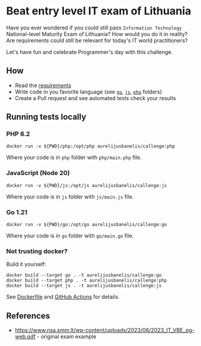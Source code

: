 # Beat entry level IT exam of Lithuania

Have you ever wondered if you could still pass `Information Technology` National-level Maturity Exam of Lithuania?
How would you do it in reality? Are requirements could still be relevant for today's IT world practitioners?

Let's have fun and celebrate Programmer's day with this challenge.

## How

 * Read the [requirements](requirements/requirements.md)
 * Write code in you favorite language (see [`go`](go/main.go), [`js`](js/main.js), [`php`](php/main.php) folders)
 * Create a Pull request and see automated tests check your results 

## Running tests locally

### PHP 8.2

```shell
docker run -v ${PWD}/php:/opt/php aurelijusbanelis/callenge:php 
```
Where your code is in `php` folder with `php/main.php` file.

### JavaScript (Node 20)

```shell
docker run -v ${PWD}/js:/opt/js aurelijusbanelis/callenge:js 
```
Where your code is in `js` folder with `js/main.js` file.

### Go 1.21

```shell
docker run -v ${PWD}/go:/opt/go aurelijusbanelis/callenge:go 
```
Where your code is in `go` folder with `go/main.go` file.

### Not trusting docker?

Build it yourself:
```shell
docker build --target go . -t aurelijusbanelis/callenge:go
docker build --target php . -t aurelijusbanelis/callenge:php
docker build --target js . -t aurelijusbanelis/callenge:js
```

See [Dockerfile](Dockerfile) and [GitHub Actions](.github/workflows/infrastructure.yml) for details.

## References

* https://www.nsa.smm.lt/wp-content/uploads/2023/06/2023_IT_VBE_pg-web.pdf - original exam example
